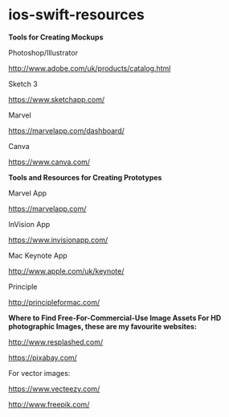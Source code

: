 # ios-swift-resources


**Tools for Creating Mockups**

Photoshop/Illustrator

http://www.adobe.com/uk/products/catalog.html



Sketch 3

https://www.sketchapp.com/



Marvel

https://marvelapp.com/dashboard/



Canva

https://www.canva.com/


**Tools and Resources for Creating Prototypes**


Marvel App

https://marvelapp.com/


InVision App

https://www.invisionapp.com/



Mac Keynote App

http://www.apple.com/uk/keynote/



Principle

http://principleformac.com/



**Where to Find Free-For-Commercial-Use Image Assets
For HD photographic Images, these are my favourite websites:**

http://www.resplashed.com/

https://pixabay.com/

For vector images:

https://www.vecteezy.com/

http://www.freepik.com/
